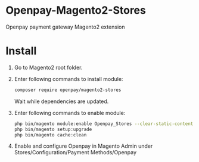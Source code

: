 Openpay-Magento2-Stores
======================

Openpay payment gateway Magento2 extension


Install
=======

1. Go to Magento2 root folder.

2. Enter following commands to install module:

    ```bash    
    composer require openpay/magento2-stores
    ```
   Wait while dependencies are updated.

3. Enter following commands to enable module:

    ```bash
    php bin/magento module:enable Openpay_Stores --clear-static-content
    php bin/magento setup:upgrade
    php bin/magento cache:clean
    ```

4. Enable and configure Openpay in Magento Admin under Stores/Configuration/Payment Methods/Openpay


